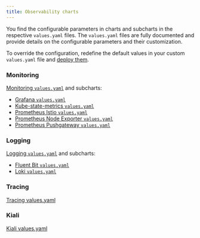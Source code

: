 ```yaml
---
title: Observability charts
---
```


You find the configurable parameters in charts and subcharts in the respective `values.yaml` files. The `values.yaml` files are fully documented and provide details on the configurable parameters and their customization.

To override the configuration, redefine the default values in your custom `values.yaml` file and [deploy them](../../04-operation-guides/operations/03-change-kyma-config-values.md).

### Monitoring

[Monitoring `values.yaml`](https://github.com/kyma-project/kyma/blob/main/resources/monitoring/values.yaml) and subcharts:

- [Grafana `values.yaml`](https://github.com/kyma-project/kyma/blob/main/resources/monitoring/charts/grafana/values.yaml)
- [Kube-state-metrics `values.yaml`](https://github.com/kyma-project/kyma/blob/main/resources/monitoring/charts/kube-state-metrics/values.yaml)
- [Prometheus Istio `values.yaml`](https://github.com/kyma-project/kyma/blob/main/resources/monitoring/charts/prometheus-istio/values.yaml)
- [Prometheus Node Exporter `values.yaml`](https://github.com/kyma-project/kyma/blob/main/resources/monitoring/charts/prometheus-node-exporter/values.yaml)
- [Prometheus Pushgateway `values.yaml`](https://github.com/kyma-project/kyma/blob/main/resources/monitoring/charts/prometheus-pushgateway/values.yaml)

### Logging

[Logging `values.yaml`](https://github.com/kyma-project/kyma/blob/main/resources/logging/values.yaml) and subcharts:

- [Fluent Bit `values.yaml`](https://github.com/kyma-project/kyma/blob/main/resources/logging/charts/fluent-bit/values.yaml)
- [Loki `values.yaml`](https://github.com/kyma-project/kyma/blob/main/resources/logging/charts/loki/values.yaml)

### Tracing

[Tracing values.yaml](https://github.com/kyma-project/kyma/blob/main/resources/tracing/values.yaml)

### Kiali

[Kiali values.yaml](https://github.com/kyma-project/kyma/blob/master/resources/kiali/values.yaml)
